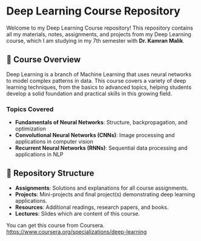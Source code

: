 # Deep Learning Course Repository

Welcome to my Deep Learning Course repository! This repository contains all my materials, notes, assignments, and projects from my Deep Learning course, which I am studying in my 7th semester with **Dr. Kamran Malik**.

## 📘 Course Overview

Deep Learning is a branch of Machine Learning that uses neural networks to model complex patterns in data. This course covers a variety of deep learning techniques, from the basics to advanced topics, helping students develop a solid foundation and practical skills in this growing field.

### Topics Covered
- **Fundamentals of Neural Networks**: Structure, backpropagation, and optimization
- **Convolutional Neural Networks (CNNs)**: Image processing and applications in computer vision
- **Recurrent Neural Networks (RNNs)**: Sequential data processing and applications in NLP

## 📂 Repository Structure

- **Assignments**: Solutions and explanations for all course assignments.
- **Projects**: Mini-projects and final project(s) demonstrating deep learning applications.
- **Resources**: Additional readings, research papers, and books.
- **Lectures**: Slides which are content of this course.

You can get this course from Coursera.
https://www.coursera.org/specializations/deep-learning

